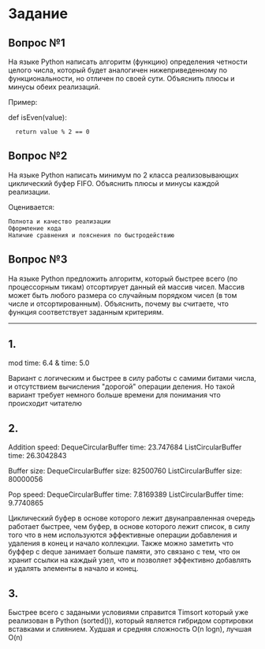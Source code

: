 # Задание

## Вопрос №1

На языке Python написать алгоритм (функцию) определения четности целого числа, который будет аналогичен нижеприведенному по функциональности, но отличен по своей сути. Объяснить плюсы и минусы обеих реализаций.

Пример:

def isEven(value):

      return value % 2 == 0

## Вопрос №2

На языке Python написать минимум по 2 класса реализовывающих циклический буфер FIFO. Объяснить плюсы и минусы каждой реализации.

Оценивается:

    Полнота и качество реализации
    Оформление кода
    Наличие сравнения и пояснения по быстродействию

## Вопрос №3

На языке Python предложить алгоритм, который быстрее всего (по процессорным тикам) отсортирует данный ей массив чисел. Массив может быть любого размера со случайным порядком чисел (в том числе и отсортированным). Объяснить, почему вы считаете, что функция соответствует заданным критериям.

---

## 1.

mod time: 6.4
& time: 5.0

Вариант с логическим и быстрее в силу работы с самими битами числа, и отсутствием вычисления "дорогой" операции деления.
Но такой вариант требует немного больше времени для понимания что происходит читателю

## 2.

Addition speed:
DequeCircularBuffer time: 23.747684
ListCircularBuffer time: 26.3042843

Buffer size:
DequeCircularBuffer size: 82500760
ListCircularBuffer size: 80000056

Pop speed:
DequeCircularBuffer time: 7.8169389
ListCircularBuffer time: 9.7740865

Циклический буфер в основе которого лежит двунаправленная очередь работает быстрее, чем буфер, в основе которого лежит список, в силу того что в нем используются эффективные операции добавления и удаления в конец и начало коллекции. Также можно заметить что буффер с deque занимает больше памяти, это связано с тем, что он хранит ссылки на каждый узел, что и позволяет эффективно добавлять и удалять элементы в начало и конец.

## 3.

Быстрее всего с задаными условиями справится Timsort который уже реализован в Python (sorted()), который является гибридом сортировки вставками и слиянием. Худшая и средняя сложность O(n logn), лучшая O(n)
